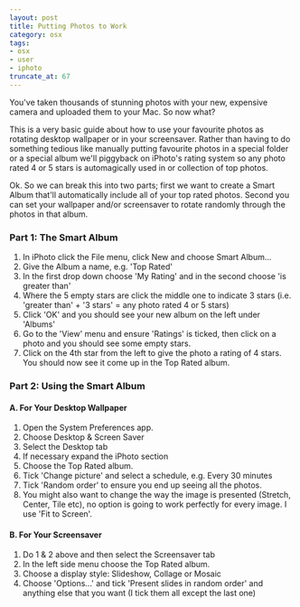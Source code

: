 ```yaml
---
layout: post
title: Putting Photos to Work
category: osx
tags:
- osx
- user
- iphoto
truncate_at: 67
---
```

You've taken thousands of stunning photos with your new, expensive
 camera and uploaded them to your Mac. So now what? 

This is a very basic guide about how to use your favourite photos 
as rotating desktop wallpaper or in your screensaver. Rather than
 having to do something tedious like manually putting favourite 
photos in a special folder or a special album we'll piggyback on 
iPhoto's rating system so any photo rated 4 or 5 stars is 
automagically used in or collection of top photos.

Ok. So we can break this into two parts; first we want to create a 
Smart Album that'll automatically include all of your top rated 
photos. Second you can set your wallpaper and/or screensaver to 
rotate randomly through the photos in that album.

### Part 1: The Smart Album

1. In iPhoto click the File menu, click New and choose Smart Album...
1. Give the Album a name, e.g. 'Top Rated'
1. In the first drop down choose 'My Rating' and in the second choose 'is greater than'
1. Where the 5 empty stars are click the middle one to indicate 3 stars (i.e. 'greater than' +  '3 stars' = any photo rated 4 or 5 stars)
1. Click 'OK' and you should see your new album on the left under 'Albums'
1. Go to the 'View' menu and ensure 'Ratings' is ticked, then click on a photo and you should see some empty stars.
1. Click on the 4th star from the left to give the photo a rating of 4 stars. You should now see it come up in the Top Rated album.

### Part 2: Using the Smart Album

#### A. For Your Desktop Wallpaper

1. Open the System Preferences app.
1. Choose Desktop & Screen Saver
1. Select the Desktop tab
1. If necessary expand the iPhoto section
1. Choose the Top Rated album.
1. Tick 'Change picture' and select a schedule, e.g. Every 30 minutes
1. Tick 'Random order' to ensure you end up seeing all the photos.
1. You might also want to change the way the image is presented (Stretch, Center, Tile etc), no option is going to work perfectly for every image. I use 'Fit to Screen'.

#### B. For Your Screensaver

1. Do 1 & 2 above and then select the Screensaver tab
1. In the left side menu choose the Top Rated album.
1. Choose a display style: Slideshow, Collage or Mosaic
1. Choose 'Options...' and tick 'Present slides in random order' and anything else that you want (I tick them all except the last one)

